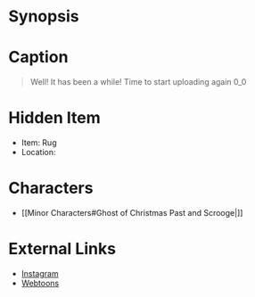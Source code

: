 # Synopsis


# Caption
> Well! It has been a while! Time to start uploading again 0_0

# Hidden Item
* Item: Rug
* Location: <strike></strike>

# Characters
* [[Minor Characters#Ghost of Christmas Past and Scrooge|]]

# External Links
* [Instagram](https://www.instagram.com/p/CXt0cFDK_Sk/?igshid=YmMyMTA2M2Y=)
* [Webtoons](https://www.webtoons.com/en/challenge/twistwood-tales/101-spooked/viewer?title_no=344740&episode_no=111)